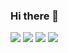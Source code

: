 ### Hi there 👋

<!--
**AllveGit/AllveGit** is a ✨ _special_ ✨ repository because its `README.md` (this file) appears on your GitHub profile.

Here are some ideas to get you started:

- 🔭 I’m currently working on ...
- 🌱 I’m currently learning ...
- 👯 I’m looking to collaborate on ...
- 🤔 I’m looking for help with ...
- 💬 Ask me about ...
- 📫 How to reach me: ...
- 😄 Pronouns: ...
- ⚡ Fun fact: ...
-->

<img src = "https://img.shields.io/badge/-C-A8B9CC?style=flat-square&logo=c%2B%2B"/> <img src = "https://img.shields.io/badge/-C++-00599C?style=flat-square&logo=c%2B%2B"/> <img src = "https://img.shields.io/badge/-CSharp-239120?style=flat-square&logo=c%2B%2B"/> <img src = "https://img.shields.io/badge/-Go-00ADD8?style=flat-square&logo=c%2B%2B"/> 
